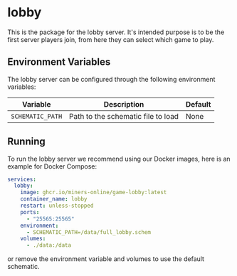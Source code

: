# lobby

This is the package for the lobby server. It's intended purpose is to be the first server players join,
from here they can select which game to play.

## Environment Variables

The lobby server can be configured through the following environment variables:

| Variable               | Description                                      | Default |
|------------------------|--------------------------------------------------|---------|
| `SCHEMATIC_PATH`       | Path to the schematic file to load               | None    |

## Running

To run the lobby server we recommend using our Docker images, here is an example for Docker Compose:

```yaml
services:
  lobby:
    image: ghcr.io/miners-online/game-lobby:latest
    container_name: lobby
    restart: unless-stopped
    ports:
      - "25565:25565"
    environment:
      - SCHEMATIC_PATH=/data/full_lobby.schem
    volumes:
      - ./data:/data
```

or remove the environment variable and volumes to use the default schematic.